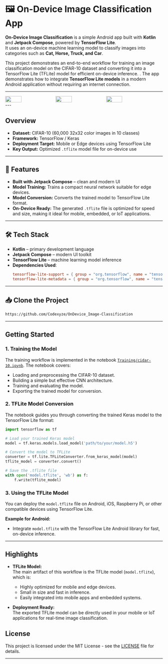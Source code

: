 # 🖼️ On-Device Image Classification App  

**On-Device Image Classification** is a simple Android app built with **Kotlin** and **Jetpack Compose**, powered by **TensorFlow Lite**.  
It uses an on-device machine learning model to classify images into categories such as **Cat, Horse, Truck, and Car**.  

This project demonstrates an end-to-end workflow for training an image classification model on the CIFAR-10 dataset and converting it into a TensorFlow Lite (TFLite) model for efficient on-device inference.
. The app demonstrates how to integrate **TensorFlow Lite models** in a modern Android application without requiring an internet connection.  

---

<div style="display: flex; flex-wrap: wrap;">
  <img src="https://github.com/user-attachments/assets/28590cea-b792-407b-b3c9-7f2bcd700cbd" width="32%" />
  <img src="https://github.com/user-attachments/assets/ea73a3db-5b8a-4505-8737-c87f0e6b7969" width="32%" />
  <img src="https://github.com/user-attachments/assets/0a30737e-55ed-4c09-80e7-7bb006deed61" width="32%" />
</div>
---

## Overview

- **Dataset:** CIFAR-10 (60,000 32x32 color images in 10 classes)
- **Framework:** TensorFlow / Keras
- **Deployment Target:** Mobile or Edge devices using TensorFlow Lite
- **Key Output:** Optimized `.tflite` model file for on-device use

---

## 🚀 Features  

- **Built with Jetpack Compose** – clean and modern UI  
- **Model Training:** Trains a compact neural network suitable for edge devices.
- **Model Conversion:** Converts the trained model to TensorFlow Lite format.
- **On-Device Ready:** The generated `.tflite` file is optimized for speed and size, making it ideal for mobile, embedded, or IoT applications.

---

## 🛠️ Tech Stack  

- **Kotlin** – primary development language  
- **Jetpack Compose** – modern UI toolkit  
- **TensorFlow Lite** – machine learning model inference  
- **Dependencies Used**:  
  ```toml
  tensorflow-lite-support = { group = "org.tensorflow", name = "tensorflow-lite-support", version.ref = "tensorflowLiteSupport" }
  tensorflow-lite-metadata = { group = "org.tensorflow", name = "tensorflow-lite-metadata", version.ref = "tensorflowLiteMetadata" }
  ```
---
## 📥 Clone the Project

```bash
https://github.com/Codexyze/OnDevice_Image-Classification

```
---

## Getting Started

### 1. Training the Model

The training workflow is implemented in the notebook [`Training/cidar-10.ipynb`](Training/cidar-10.ipynb). The notebook covers:

- Loading and preprocessing the CIFAR-10 dataset.
- Building a simple but effective CNN architecture.
- Training and evaluating the model.
- Exporting the trained model for conversion.

### 2. TFLite Model Conversion

The notebook guides you through converting the trained Keras model to the TensorFlow Lite format:

```python
import tensorflow as tf

# Load your trained Keras model
model = tf.keras.models.load_model('path/to/your/model.h5')

# Convert the model to TFLite
converter = tf.lite.TFLiteConverter.from_keras_model(model)
tflite_model = converter.convert()

# Save the .tflite file
with open('model.tflite', 'wb') as f:
    f.write(tflite_model)
```

### 3. Using the TFLite Model

You can deploy the `model.tflite` file on Android, iOS, Raspberry Pi, or other compatible devices using TensorFlow Lite.

**Example for Android:**
- Integrate `model.tflite` with the TensorFlow Lite Android library for fast, on-device inference.

---

## Highlights

- **TFLite Model:**  
  The main artifact of this workflow is the TFLite model (`model.tflite`), which is:
  - Highly optimized for mobile and edge devices.
  - Small in size and fast in inference.
  - Easily integrated into mobile apps and embedded systems.

- **Deployment Ready:**  
  The exported TFLite model can be directly used in your mobile or IoT applications for real-time image classification.


## License

This project is licensed under the MIT License - see the [LICENSE](LICENSE) file for details.

---

